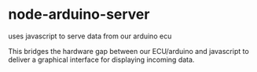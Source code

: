 # node-arduino-server
uses javascript to serve data from our arduino ecu

This bridges the hardware gap between our ECU/arduino and javascript to deliver a graphical interface for displaying incoming data.
